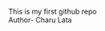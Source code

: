 This is my first github repo
<br>
Author- Charu Lata
  


<!---
Cccharu/Cccharu is a ✨ special ✨ repository because its `README.md` (this file) appears on your GitHub profile.
You can click the Preview link to take a look at your changes.
--->
